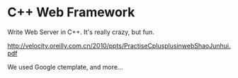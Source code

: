 # C++ Web Framework

Write Web Server in C++. It's really crazy, but fun.

http://velocity.oreilly.com.cn/2010/ppts/PractiseCplusplusinwebShaoJunhui.pdf


We used Google ctemplate, and more...

